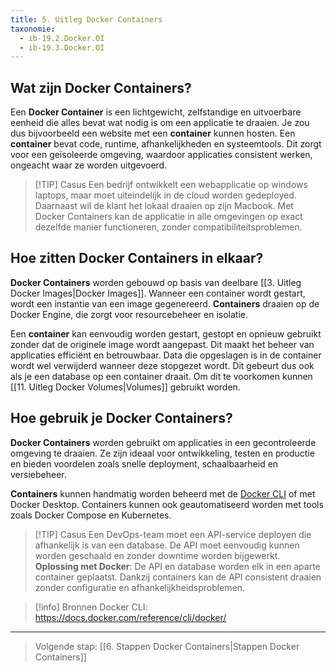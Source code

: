 ```yaml
---
title: 5. Uitleg Docker Containers
taxonomie:
  - ib-19.2.Docker.OI
  - ib-19.3.Docker.OI
---
```


## Wat zijn Docker Containers?
Een **Docker Container** is een lichtgewicht, zelfstandige en uitvoerbare eenheid die alles bevat wat nodig is om een applicatie te draaien. Je zou dus bijvoorbeeld een website met een **container** kunnen hosten. Een **container** bevat code, runtime, afhankelijkheden en systeemtools. Dit zorgt voor een geïsoleerde omgeving, waardoor applicaties consistent werken, ongeacht waar ze worden uitgevoerd.

> [!TIP] Casus 
> Een bedrijf ontwikkelt een webapplicatie op windows laptops, maar moet uiteindelijk in de cloud worden gedeployed. Daarnaast wil de klant het lokaal draaien op zijn Macbook. Met Docker Containers kan de applicatie in alle omgevingen op exact dezelfde manier functioneren, zonder compatibiliteitsproblemen.

## Hoe zitten Docker Containers in elkaar?
**Docker Containers** worden gebouwd op basis van deelbare [[3. Uitleg Docker Images|Docker Images]]. Wanneer een container wordt gestart, wordt een instantie van een image gegenereerd. **Containers** draaien op de Docker Engine, die zorgt voor resourcebeheer en isolatie.

Een **container** kan eenvoudig worden gestart, gestopt en opnieuw gebruikt zonder dat de originele image wordt aangepast. Dit maakt het beheer van applicaties efficiënt en betrouwbaar. Data die opgeslagen is in de container wordt wel verwijderd wanneer deze stopgezet wordt. Dit gebeurt dus ook als je een database op een container draait. Om dit te voorkomen kunnen [[11. Uitleg Docker Volumes|Volumes]] gebruikt worden.

## Hoe gebruik je Docker Containers?
**Docker Containers** worden gebruikt om applicaties in een gecontroleerde omgeving te draaien. Ze zijn ideaal voor ontwikkeling, testen en productie en bieden voordelen zoals snelle deployment, schaalbaarheid en versiebeheer.

**Containers** kunnen handmatig worden beheerd met de [Docker CLI](https://docs.docker.com/reference/cli/docker/) of met Docker Desktop. Containers kunnen ook geautomatiseerd worden met tools zoals Docker Compose en Kubernetes.

> [!TIP] Casus 
> Een DevOps-team moet een API-service deployen die afhankelijk is van een database. De API moet eenvoudig kunnen worden geschaald en zonder downtime worden bijgewerkt. 
> **Oplossing met Docker**: De API en database worden elk in een aparte container geplaatst. Dankzij containers kan de API consistent draaien zonder configuratie en afhankelijkheidsproblemen.

> [!info] Bronnen
> Docker CLI: https://docs.docker.com/reference/cli/docker/

---

> Volgende stap: [[6. Stappen Docker Containers|Stappen Docker Containers]]